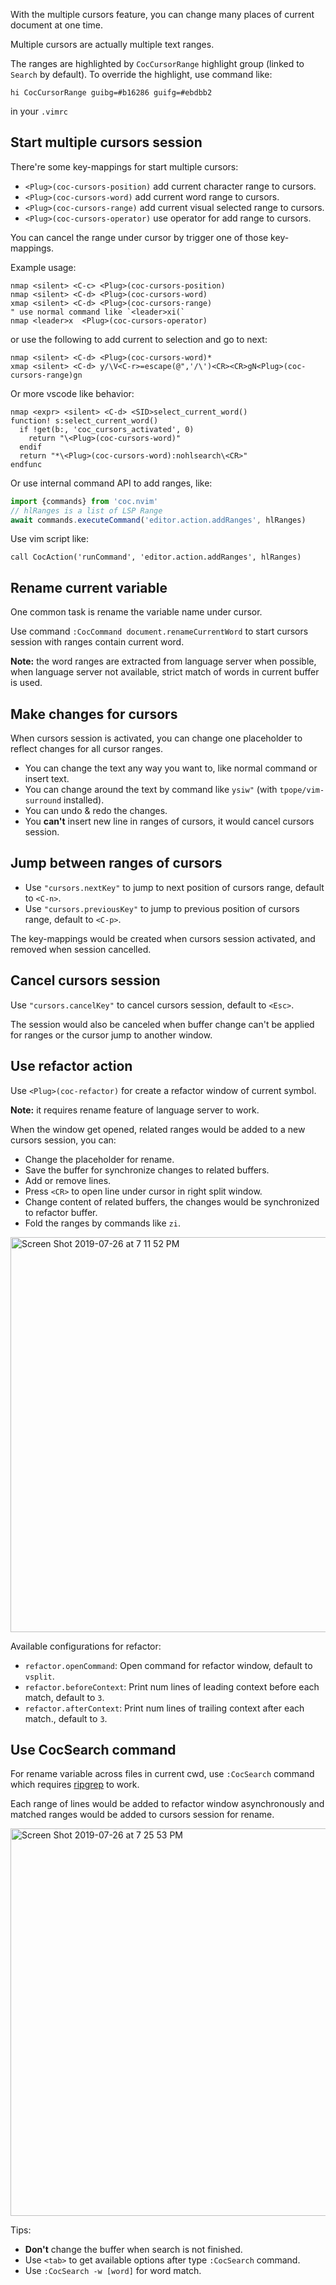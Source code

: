 With the multiple cursors feature, you can change many places of current document at one time.

Multiple cursors are actually multiple text ranges.

The ranges are highlighted by `CocCursorRange` highlight group (linked to `Search` by default). To override the highlight, use command like:

``` vim
hi CocCursorRange guibg=#b16286 guifg=#ebdbb2
```
in your `.vimrc`

## Start multiple cursors session

There're some key-mappings for start multiple cursors:

* `<Plug>(coc-cursors-position)` add current character range to cursors.
* `<Plug>(coc-cursors-word)` add current word range to cursors.
* `<Plug>(coc-cursors-range)` add current visual selected range to cursors.
* `<Plug>(coc-cursors-operator)` use operator for add range to cursors.

You can cancel the range under cursor by trigger one of those key-mappings.

Example usage:

``` viml
nmap <silent> <C-c> <Plug>(coc-cursors-position)
nmap <silent> <C-d> <Plug>(coc-cursors-word)
xmap <silent> <C-d> <Plug>(coc-cursors-range)
" use normal command like `<leader>xi(`
nmap <leader>x  <Plug>(coc-cursors-operator)
```

or use the following to add current to selection and go to next:

```viml
nmap <silent> <C-d> <Plug>(coc-cursors-word)*
xmap <silent> <C-d> y/\V<C-r>=escape(@",'/\')<CR><CR>gN<Plug>(coc-cursors-range)gn
```

Or more vscode like behavior:

``` viml
nmap <expr> <silent> <C-d> <SID>select_current_word()
function! s:select_current_word()
  if !get(b:, 'coc_cursors_activated', 0)
    return "\<Plug>(coc-cursors-word)"
  endif
  return "*\<Plug>(coc-cursors-word):nohlsearch\<CR>"
endfunc
```

Or use internal command API to add ranges, like:
``` typescript
import {commands} from 'coc.nvim'
// hlRanges is a list of LSP Range
await commands.executeCommand('editor.action.addRanges', hlRanges)
```
Use vim script like:
``` viml
call CocAction('runCommand', 'editor.action.addRanges', hlRanges)
```

## Rename current variable

One common task is rename the variable name under cursor.

Use command `:CocCommand document.renameCurrentWord` to start cursors session with ranges contain current word.

**Note:** the word ranges are extracted from language server when possible, when language server not available, strict match of words in current buffer is used.

## Make changes for cursors

When cursors session is activated, you can change one placeholder to reflect changes for all cursor ranges.

* You can change the text any way you want to, like normal command or insert text.
* You can change around the text by command like `ysiw"` (with `tpope/vim-surround` installed).
* You can undo & redo the changes.
* You **can't** insert new line in ranges of cursors, it would cancel cursors session.

## Jump between ranges of cursors

* Use `"cursors.nextKey"` to jump to next position of cursors range, default to `<C-n>`.
* Use `"cursors.previousKey"` to jump to previous position of cursors range, default to `<C-p>`.

The key-mappings would be created when cursors session activated, and removed when session cancelled.

## Cancel cursors session

Use `"cursors.cancelKey"` to cancel cursors session, default to `<Esc>`.

The session would also be canceled when buffer change can't be applied for ranges or the cursor jump to another window.

## Use refactor action

Use `<Plug>(coc-refactor)` for create a refactor window of current symbol.

**Note:** it requires rename feature of language server to work.

When the window get opened, related ranges would be added to a new cursors session, you can:

* Change the placeholder for rename.
* Save the buffer for synchronize changes to related buffers.
* Add or remove lines.
* Press `<CR>` to open line under cursor in right split window.
* Change content of related buffers, the changes would be synchronized to refactor buffer.
* Fold the ranges by commands like `zi`.

<img width="632" alt="Screen Shot 2019-07-26 at 7 11 52 PM" src="https://user-images.githubusercontent.com/251450/61948104-8b385680-afd9-11e9-9858-cc980985ce3c.png">

Available configurations for refactor:

* `refactor.openCommand`: Open command for refactor window, default to `vsplit`.
* `refactor.beforeContext`: Print num lines of leading context before each match, default to `3`.
* `refactor.afterContext`: Print num lines of trailing context after each match., default to `3`.

## Use CocSearch command

For rename variable across files in current cwd, use `:CocSearch` command which requires [ripgrep](https://github.com/BurntSushi/ripgrep) to work.

Each range of lines would be added to refactor window asynchronously and matched ranges would be added to cursors session for rename.

<img width="620" alt="Screen Shot 2019-07-26 at 7 25 53 PM" src="https://user-images.githubusercontent.com/251450/61948853-8aa0bf80-afdb-11e9-8e81-107eaed53c4b.png">

Tips:

* **Don't** change the buffer when search is not finished.
* Use `<tab>` to get available options after type `:CocSearch` command.
* Use `:CocSearch -w [word]` for word match.